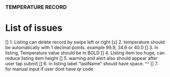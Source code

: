 ### TEMPERATURE RECORD
# List of issues
[] 1. Listing can delete record by swipe left or right
[x] 2. temperature should be automatically with 1 decimal points. example 99.9, 34.6 or 40.0
[] 3. In listing, Temperature value should be in BOLD
[] 4. Listing item too huge, can reduce listing item height
[] 5. warning and alert also should appear after user tap submit
[] 6. in listing label “lastName” should have space. ^^
[] 7. for manual input if user dont have qr code